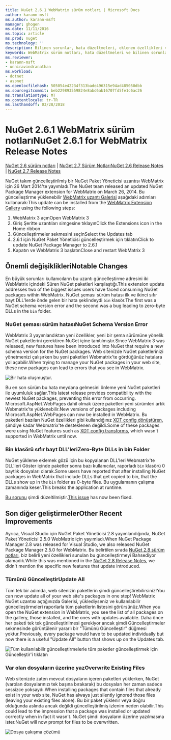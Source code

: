 ```yaml
---
title: NuGet 2.6.1 WebMatrix sürüm notları | Microsoft Docs
author: karann-msft
ms.author: karann-msft
manager: ghogen
ms.date: 11/11/2016
ms.topic: article
ms.prod: nuget
ms.technology: ''
description: Bilinen sorunlar, hata düzeltmeleri, eklenen özellikleri ve dcr dahil olmak üzere WebMatrix için NuGet 2.6.1 için sürüm notları.
keywords: WebMatrix sürüm notları, hata düzeltmeleri ve bilinen sorunlar için NuGet 2.6.1 özellikleri, dcr ekledi
ms.reviewer:
- karann-msft
- unniravindranathan
ms.workload:
- dotnet
- aspnet
ms.openlocfilehash: 505054e42234f313bade496315e94ad485050dbb
ms.sourcegitcommit: beb229893559824e8abd6ab16707fd5fe1c6ac26
ms.translationtype: MT
ms.contentlocale: tr-TR
ms.lasthandoff: 03/28/2018
---
```

# <a name="nuget-261-for-webmatrix-release-notes"></a><span data-ttu-id="6242c-104">NuGet 2.6.1 WebMatrix sürüm notları</span><span class="sxs-lookup"><span data-stu-id="6242c-104">NuGet 2.6.1 for WebMatrix Release Notes</span></span>

<span data-ttu-id="6242c-105">[NuGet 2.6 sürüm notları](../release-notes/nuget-2.6.md) | [NuGet 2.7 Sürüm Notları](../release-notes/nuget-2.7.md)</span><span class="sxs-lookup"><span data-stu-id="6242c-105">[NuGet 2.6 Release Notes](../release-notes/nuget-2.6.md) | [NuGet 2.7 Release Notes](../release-notes/nuget-2.7.md)</span></span>

<span data-ttu-id="6242c-106">NuGet takım güncelleştirilmiş bir NuGet Paket Yöneticisi uzantısı WebMatrix için 26 Mart 2014'te yayımladı.</span><span class="sxs-lookup"><span data-stu-id="6242c-106">The NuGet team released an updated NuGet Package Manager extension for WebMatrix on March 26, 2014.</span></span>  <span data-ttu-id="6242c-107">Bu güncelleştirme yüklenebilir [WebMatrix uzantı Galerisi](https://blogs.iis.net/webmatrix/retiring-the-webmatrix-extensions-gallery) aşağıdaki adımları kullanarak:</span><span class="sxs-lookup"><span data-stu-id="6242c-107">This update can be installed from the [WebMatrix Extension Gallery](https://blogs.iis.net/webmatrix/retiring-the-webmatrix-extensions-gallery) using the following steps:</span></span>

1. <span data-ttu-id="6242c-108">WebMatrix 3 açın</span><span class="sxs-lookup"><span data-stu-id="6242c-108">Open WebMatrix 3</span></span>
1. <span data-ttu-id="6242c-109">Giriş Şeritte uzantıları simgesine tıklayın</span><span class="sxs-lookup"><span data-stu-id="6242c-109">Click the Extensions icon in the Home ribbon</span></span>
1. <span data-ttu-id="6242c-110">Güncelleştirmeler sekmesini seçin</span><span class="sxs-lookup"><span data-stu-id="6242c-110">Select the Updates tab</span></span>
1. <span data-ttu-id="6242c-111">2.6.1 için NuGet Paket Yöneticisi güncelleştirmek için tıklatın</span><span class="sxs-lookup"><span data-stu-id="6242c-111">Click to update NuGet Package Manager to 2.6.1</span></span>
1. <span data-ttu-id="6242c-112">Kapatın ve WebMatrix 3 başlatın</span><span class="sxs-lookup"><span data-stu-id="6242c-112">Close and restart WebMatrix 3</span></span>

## <a name="notable-changes"></a><span data-ttu-id="6242c-113">Önemli değişiklikleri</span><span class="sxs-lookup"><span data-stu-id="6242c-113">Notable Changes</span></span>

<span data-ttu-id="6242c-114">En büyük sorunları kullanıcıların bu uzantı güncelleştirme adresini iki WebMatrix içindeki Süren NuGet paketleri karşılaştığı.</span><span class="sxs-lookup"><span data-stu-id="6242c-114">This extension update addresses two of the biggest issues users have faced consuming NuGet packages within WebMatrix.</span></span>  <span data-ttu-id="6242c-115">NuGet şeması sürüm hatası ilk ve ikinci sıfır bayt DLL'lerde önde gelen bir hata şeklindeydi `bin` klasör.</span><span class="sxs-lookup"><span data-stu-id="6242c-115">The first was a NuGet schema version error and the second was a bug leading to zero-byte DLLs in the `bin` folder.</span></span>

### <a name="nuget-schema-version-error"></a><span data-ttu-id="6242c-116">NuGet şeması sürüm hatası</span><span class="sxs-lookup"><span data-stu-id="6242c-116">NuGet Schema Version Error</span></span>

<span data-ttu-id="6242c-117">WebMatrix 3 yayımlandıktan yeni özellikler, yeni bir şema sürümüne yönelik NuGet paketlerini gerektiren NuGet içine tanıtılmıştır.</span><span class="sxs-lookup"><span data-stu-id="6242c-117">Since WebMatrix 3 was released, new features have been introduced into NuGet that require a new schema version for the NuGet packages.</span></span>  <span data-ttu-id="6242c-118">Web sitenizde NuGet paketlerinizi yönetmenizi çalışırken bu yeni paketleri Webmatrix'te gördüğünüz hatalara yol açabilir.</span><span class="sxs-lookup"><span data-stu-id="6242c-118">When trying to manage your NuGet packages in your web site, these new packages can lead to errors that you see in WebMatrix.</span></span>

![Bir hata oluşmuştur.](./media/NuGet-2.8/webmatrix-schema-version.png)

<span data-ttu-id="6242c-122">Bu en son sürüm bu hata meydana gelmesini önleme yeni NuGet paketleri ile uyumluluk sağlar.</span><span class="sxs-lookup"><span data-stu-id="6242c-122">This latest release provides compatibility with the newest NuGet packages, preventing this error from occurring.</span></span> <span data-ttu-id="6242c-123">Microsoft.AspNet.WebPages dahil olmak üzere paketleri yeni sürümleri artık Webmatrix'te yüklenebilir.</span><span class="sxs-lookup"><span data-stu-id="6242c-123">New versions of packages including Microsoft.AspNet.WebPages can now be installed in WebMatrix.</span></span>  <span data-ttu-id="6242c-124">Bu paketleri bazıları NuGet özellikleri gibi kullandığınız [XDT config dönüştüren](../release-notes/nuget-2.6.md#xdt), şimdiye kadar Webmatrix'te desteklenen değildi.</span><span class="sxs-lookup"><span data-stu-id="6242c-124">Some of these packages were using NuGet features such as [XDT config transforms](../release-notes/nuget-2.6.md#xdt), which wasn't supported in WebMatrix until now.</span></span>

### <a name="zero-byte-dlls-in-bin-folder"></a><span data-ttu-id="6242c-125">Bin klasörü sıfır bayt DLL'leri</span><span class="sxs-lookup"><span data-stu-id="6242c-125">Zero-Byte DLLs in bin Folder</span></span>

<span data-ttu-id="6242c-126">NuGet yükleme eklemek gözü için bu kopyalanan DLL'leri Webmatrix'te DLL'leri Göster içinde paketler sonra bazı kullanıcılar, raporladı `bin` klasörü 0 baytlık dosyaları olarak.</span><span class="sxs-lookup"><span data-stu-id="6242c-126">Some users have reported that after installing NuGet packages in WebMatrix that include DLLs that get copied to bin, that the DLLs show up in the `bin` folder as 0-byte files.</span></span>  <span data-ttu-id="6242c-127">Bu uygulamanın çalışma zamanında keser.</span><span class="sxs-lookup"><span data-stu-id="6242c-127">This breaks the application at runtime.</span></span>

<span data-ttu-id="6242c-128">[Bu sorunu](https://nuget.codeplex.com/workitem/4060) şimdi düzeltilmiştir.</span><span class="sxs-lookup"><span data-stu-id="6242c-128">[This issue](https://nuget.codeplex.com/workitem/4060) has now been fixed.</span></span>

## <a name="other-recent-improvements"></a><span data-ttu-id="6242c-129">Son diğer geliştirmeler</span><span class="sxs-lookup"><span data-stu-id="6242c-129">Other Recent Improvements</span></span>

<span data-ttu-id="6242c-130">Ayrıca, Visual Studio için NuGet Paket Yöneticisi 2.8 yayımlandığında, NuGet Paket Yöneticisi 2.5.0 WebMatrix için yayımladı.</span><span class="sxs-lookup"><span data-stu-id="6242c-130">When NuGet Package Manager 2.8 was released for Visual Studio, we also released NuGet Package Manager 2.5.0 for WebMatrix.</span></span>  <span data-ttu-id="6242c-131">Bu belirtilen sırada [NuGet 2.8 sürüm notları](../release-notes/nuget-2.8.md#webmatrix-nuget-client-updates), biz belirli yeni özellikleri sunulan bu güncelleştirmeyi Bahsediyor alamadık.</span><span class="sxs-lookup"><span data-stu-id="6242c-131">While this was mentioned in the [NuGet 2.8 Release Notes](../release-notes/nuget-2.8.md#webmatrix-nuget-client-updates), we didn't mention the specific new features that update introduced.</span></span>

### <a name="update-all"></a><span data-ttu-id="6242c-132">Tümünü Güncelleştir</span><span class="sxs-lookup"><span data-stu-id="6242c-132">Update All</span></span>

<span data-ttu-id="6242c-133">Tüm tek bir adımda, web sitenizin paketlerin şimdi güncelleştirebilirsiniz!</span><span class="sxs-lookup"><span data-stu-id="6242c-133">You can now update all of your web site's packages in one step!</span></span>  <span data-ttu-id="6242c-134">WebMatrix NuGet uzantısı açtığınızda Galerisi, yüklediyseniz ve kullanılabilir güncelleştirmeleri raporlarla tüm paketlerin listesini görürsünüz.</span><span class="sxs-lookup"><span data-stu-id="6242c-134">When you open the NuGet extension in WebMatrix, you see the list of all packages on the gallery, those installed, and the ones with updates available.</span></span>  <span data-ttu-id="6242c-135">Daha önce her paketi tek tek güncelleştirilmesi gerekiyor ancak şimdi Güncelleştirmeler sekmesinde görüntülenir yararlı bir "Tümünü Güncelleştir" düğmesi yoktur.</span><span class="sxs-lookup"><span data-stu-id="6242c-135">Previously, every package would have to be updated individually but now there is a useful "Update All" button that shows up on the Updates tab.</span></span>

![Tüm kullanılabilir güncelleştirmelerle tüm paketler güncelleştirmek için Güncelleştir'i tıklatın](./media/NuGet-2.8/webmatrix-update-all.png)

### <a name="overwrite-existing-files"></a><span data-ttu-id="6242c-137">Var olan dosyaların üzerine yaz</span><span class="sxs-lookup"><span data-stu-id="6242c-137">Overwrite Existing Files</span></span>

<span data-ttu-id="6242c-138">Web sitenizde zaten mevcut dosyaların içeren paketleri yüklerken, NuGet (varolan dosyalarınızı tek başına bırakarak) bu dosyaları her zaman sadece sessizce yoksaydı.</span><span class="sxs-lookup"><span data-stu-id="6242c-138">When installing packages that contain files that already exist in your web site, NuGet has always just silently ignored those files (leaving your existing files alone).</span></span>  <span data-ttu-id="6242c-139">Bu bir paket yüklenir veya doğru olduğunda aslında ancak değildi güncelleştirilmiş izlenim neden olabilir.</span><span class="sxs-lookup"><span data-stu-id="6242c-139">This could lead to the impression that a package was installed or updated correctly when in fact it wasn't.</span></span>  <span data-ttu-id="6242c-140">NuGet şimdi dosyaların üzerine yazılmasına ister.</span><span class="sxs-lookup"><span data-stu-id="6242c-140">NuGet will now prompt for files to be overwritten.</span></span>

![Dosya çakışma çözümü](./media/NuGet-2.8/webmatrix-overwrite-file.png)
